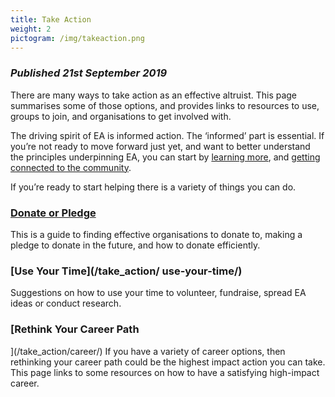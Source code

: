 ```yaml
---
title: Take Action
weight: 2
pictogram: /img/takeaction.png
---
```


### _Published 21st September 2019_ 

There are many ways to take action as an effective altruist. This page summarises some of those options, and provides links to resources to use, groups to join, and organisations to get involved with. 

The driving spirit of EA is informed action. The ‘informed’ part is essential. If you’re not ready to move forward just yet, and want to better understand the principles underpinning EA, you can start by <a target="_blank" href="/learn/">learning more</a>, and <a target="_blank" href="/learn/connect/">getting connected to the community</a>. 



If you’re ready to start helping there is a variety of things you can do. 



### [Donate or Pledge](/take_action/donate/)
This is a guide to finding effective organisations to donate to, making a pledge to donate in the future, and how to donate efficiently.

### [Use Your Time](/take_action/ use-your-time/)
Suggestions on how to use your time to volunteer, fundraise, spread EA ideas or conduct research. 

### [Rethink Your Career Path](/take_action/career/)
If you have a variety of career options, then rethinking your career path could be the highest impact action you can take. This page links to some resources on how to have a satisfying high-impact career. 
